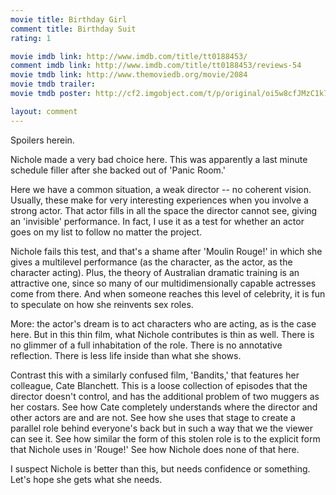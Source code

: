 ```yaml
---
movie title: Birthday Girl
comment title: Birthday Suit
rating: 1

movie imdb link: http://www.imdb.com/title/tt0188453/
comment imdb link: http://www.imdb.com/title/tt0188453/reviews-54
movie tmdb link: http://www.themoviedb.org/movie/2084
movie tmdb trailer: 
movie tmdb poster: http://cf2.imgobject.com/t/p/original/oi5w8cfJMzC1k79gaJw3w9zBssA.jpg

layout: comment
---
```


Spoilers herein.

Nichole made a very bad choice here. This was apparently a last minute schedule filler after she backed out of 'Panic Room.'

Here we have a common situation, a weak director -- no coherent vision. Usually, these make for very interesting experiences when you involve a strong actor. That actor fills in all the space the director cannot see, giving an 'invisible' performance. In fact, I use it as a test for whether an actor goes on my list to follow no matter the project.

Nichole fails this test, and that's a shame after 'Moulin Rouge!' in which she gives a multilevel performance (as the character, as the actor, as the character acting). Plus, the theory of Australian dramatic training is an attractive one, since so many of our multidimensionally capable actresses come from there. And when someone reaches this level of celebrity, it is fun to speculate on how she reinvents sex roles.

More: the actor's dream is to act characters who are acting, as is the case here. But in this thin film, what Nichole contributes is thin as well. There is no glimmer of a full inhabitation of the role. There is no annotative reflection. There is less life inside than what she shows.

Contrast this with a similarly confused film, 'Bandits,' that features her colleague, Cate Blanchett. This is a loose collection of episodes that the director doesn't control, and has the additional problem of two muggers as her costars. See how Cate completely understands where the director and other actors are and are not. See how she uses that stage to create a parallel role behind everyone's back but in such a way that we the viewer can see it. See how similar the form of this stolen role is to the explicit form that Nichole uses in 'Rouge!' See how Nichole does none of that here.

I suspect Nichole is better than this, but needs confidence or something. Let's hope she gets what she needs.